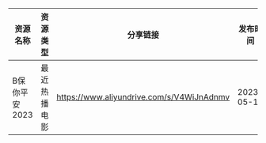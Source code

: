 | 资源名称      | 资源类型   | 分享链接                                      | 发布时间       |
| --------- | ------ | ----------------------------------------- | ---------- |
| B保你平安2023 | 最近热播电影 | https://www.aliyundrive.com/s/V4WiJnAdnmv | 2023-05-11 |
